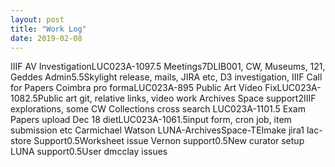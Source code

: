 ```yaml
---
layout: post
title: "Work Log"
date: 2019-02-08
---
```

<tr><td>IIIF AV Investigation</td><td>LUC023A-109</td><td>7.5</td><td></td></tr>
<tr><td>Meetings</td><td></td><td>7</td><td>DLIB001, CW, Museums, 121, Geddes</td></tr>
<tr><td>Admin</td><td></td><td>5.5</td><td>Skylight release, mails, JIRA etc, D3 investigation, IIIF Call for Papers</td></tr>
<tr><td>Coimbra pro forma</td><td>LUC023A-89</td><td>5</td><td></td></tr>
<tr><td>Public Art Video Fix</td><td>LUC023A-108</td><td>2.5</td><td>Public art git, relative links, video work</td></tr>
<tr><td>Archives Space support</td><td></td><td>2</td><td>IIIF explorations, some CW</td></tr>
<tr><td>Collections cross search </td><td>LUC023A-110</td><td>1.5</td><td></td></tr>
<tr><td>Exam Papers upload Dec 18 diet</td><td>LUC023A-106</td><td>1.5</td><td>input form, cron job, item submission etc</td></tr>
<tr><td>Carmichael Watson LUNA-ArchivesSpace-TEI</td><td>make jira</td><td>1</td><td></td></tr>
<tr><td>lac-store Support</td><td></td><td>0.5</td><td>Worksheet issue</td></tr>
<tr><td>Vernon support</td><td></td><td>0.5</td><td>New curator setup</td></tr>
<tr><td>LUNA support</td><td></td><td>0.5</td><td>User dmcclay issues</td></tr>
